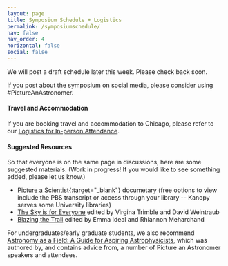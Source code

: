 ```yaml
---
layout: page
title: Symposium Schedule + Logistics
permalink: /symposiumschedule/
nav: false
nav_order: 4
horizontal: false
social: false
---
```


We will post a draft schedule later this week. Please check back soon. 

If you post about the symposium on social media, please consider using #PictureAnAstronomer.

#### Travel and Accommodation

If you are booking travel and accommodation to Chicago, please refer to our [Logistics for In-person Attendance](https://pictureanastronomer.github.io/registration).


#### Suggested Resources
So that everyone is on the same page in discussions, here are some suggested materials. (Work in progress! If you would like to see something added, please let us know.)

- [Picture a Scientist](https://www.pbs.org/wgbh/nova/video/picture-a-scientist/){:target="_blank"} documetary (free options to view include the PBS transcript or access through your library -- Kanopy serves some University libraries)
- [The Sky is for Everyone](https://press.princeton.edu/books/hardcover/9780691207100/the-sky-is-for-everyone?srsltid=AfmBOoqP1H9EcVnvSNwZ9MasOuizZFxhmYP9iRuxSGpypHEf9LBKltkP) edited by Virgina Trimble and David Weintraub
- [Blazing the Trail](https://www.amazon.com/Blazing-Trail-Essays-Leading-Science/dp/1482709430/ref=cm_cr_arp_d_product_top?ie=UTF8) edited by Emma Ideal and Rhiannon Meharchand

For undergraduates/early graduate students, we also recommend [Astronomy as a Field: A Guide for Aspiring Astrophysicists](https:/arxiv.org//abs/2312.04041), which was authored by, and contains advice from, a number of Picture an Astronomer speakers and attendees.
